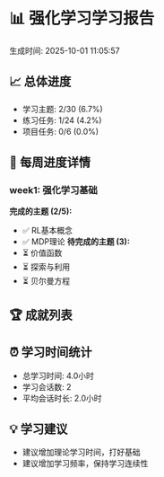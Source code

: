 # 📊 强化学习学习报告
生成时间: 2025-10-01 11:05:57

## 📈 总体进度
- 学习主题: 2/30 (6.7%)
- 练习任务: 1/24 (4.2%)
- 项目任务: 0/6 (0.0%)

## 📅 每周进度详情
### week1: 强化学习基础
**完成的主题 (2/5):**
- ✅ RL基本概念
- ✅ MDP理论
**待完成的主题 (3):**
- ⏳ 价值函数
- ⏳ 探索与利用
- ⏳ 贝尔曼方程

## 🏆 成就列表

## ⏰ 学习时间统计
- 总学习时间: 4.0小时
- 学习会话数: 2
- 平均会话时长: 2.0小时

## 💡 学习建议
- 建议增加理论学习时间，打好基础
- 建议增加学习频率，保持学习连续性